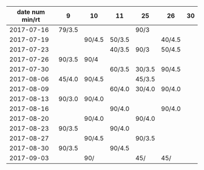 date num min/rt |   9    |   10   |   11   |   25   |   26   |   30   
----------------|--------|--------|--------|--------|--------|--------
2017-07-16      | 79/3.5 |        |        | 90/3   |        |
2017-07-19      |        | 90/4.5 | 50/3.5 |        | 40/4.5 |
2017-07-23      |        |        | 40/3.5 | 90/3   | 50/4.5 |
2017-07-26      | 90/3.5 | 90/4   |        |        |        |
2017-07-30      |        |        | 60/3.5 | 30/3.5 | 90/4.5 |
2017-08-06      | 45/4.0 | 90/4.5 |        | 45/3.5 |        |
2017-08-09      |        |        | 60/4.0 | 30/4.0 | 90/4.0 |
2017-08-13      | 90/3.0 | 90/4.0 |        |        |        |
2017-08-16      |        |        | 90/4.0 |        | 90/4.0 |
2017-08-20      |        | 90/4.0 |        | 90/4.0 |        |
2017-08-23      | 90/3.5 |        | 90/4.0 |        |        |
2017-08-27      |        | 90/4.5 |        | 90/3.5 |        |
2017-08-30      | 90/3.5 |        | 90/4.5 |        |        |
2017-09-03      |        | 90/    |        | 45/    | 45/    |
